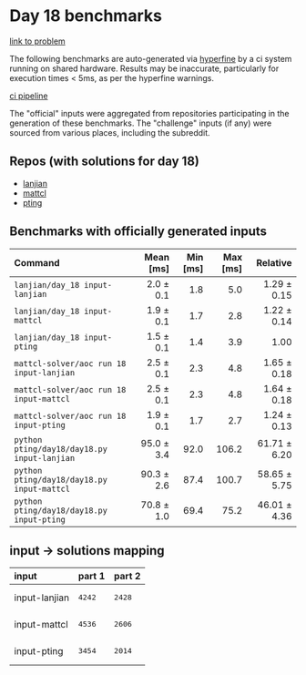 # Day 18 benchmarks

[link to problem](http://adventofcode.com/2022/day/18)

The following benchmarks are auto-generated via [hyperfine](https://github.com/sharkdp/hyperfine) by a ci system running on shared hardware. Results may be inaccurate, particularly for execution times < 5ms, as per the hyperfine warnings.

[ci pipeline](http://ci.papercode.net:8080/teams/aoc2022/pipelines/aoc-compare-2022)

The "official" inputs were aggregated from repositories participating in the generation of these benchmarks. The "challenge" inputs (if any) were sourced from various places, including the subreddit.

## Repos (with solutions for day 18)


- [lanjian](https://github.com/LanJian/aoc-2022)
- [mattcl](https://github.com/mattcl/aoc2022)
- [pting](https://github.com/pting/aoc2022)

## Benchmarks with officially generated inputs
| Command | Mean [ms] | Min [ms] | Max [ms] | Relative |
|:---|---:|---:|---:|---:|
| `lanjian/day_18 input-lanjian` | 2.0 ± 0.1 | 1.8 | 5.0 | 1.29 ± 0.15 |
| `lanjian/day_18 input-mattcl` | 1.9 ± 0.1 | 1.7 | 2.8 | 1.22 ± 0.14 |
| `lanjian/day_18 input-pting` | 1.5 ± 0.1 | 1.4 | 3.9 | 1.00 |
| `mattcl-solver/aoc run 18 input-lanjian` | 2.5 ± 0.1 | 2.3 | 4.8 | 1.65 ± 0.18 |
| `mattcl-solver/aoc run 18 input-mattcl` | 2.5 ± 0.1 | 2.3 | 4.8 | 1.64 ± 0.18 |
| `mattcl-solver/aoc run 18 input-pting` | 1.9 ± 0.1 | 1.7 | 2.7 | 1.24 ± 0.13 |
| `python pting/day18/day18.py input-lanjian` | 95.0 ± 3.4 | 92.0 | 106.2 | 61.71 ± 6.20 |
| `python pting/day18/day18.py input-mattcl` | 90.3 ± 2.6 | 87.4 | 100.7 | 58.65 ± 5.75 |
| `python pting/day18/day18.py input-pting` | 70.8 ± 1.0 | 69.4 | 75.2 | 46.01 ± 4.36 |

## input -> solutions mapping
|input|part 1|part 2|
|:---|:---|:---|
|input-lanjian|<pre>4242</pre>|<pre>2428</pre>|
|input-mattcl|<pre>4536</pre>|<pre>2606</pre>|
|input-pting|<pre>3454</pre>|<pre>2014</pre>|
